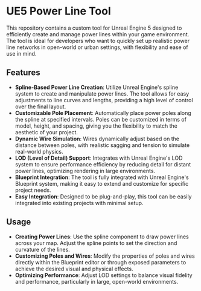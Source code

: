 # UE5 Power Line Tool

This repository contains a custom tool for Unreal Engine 5 designed to efficiently create and manage power lines within your game environment. The tool is ideal for developers who want to quickly set up realistic power line networks in open-world or urban settings, with flexibility and ease of use in mind.

## Features

- **Spline-Based Power Line Creation**: Utilize Unreal Engine's spline system to create and manipulate power lines. The tool allows for easy adjustments to line curves and lengths, providing a high level of control over the final layout.
- **Customizable Pole Placement**: Automatically place power poles along the spline at specified intervals. Poles can be customized in terms of model, height, and spacing, giving you the flexibility to match the aesthetic of your project.
- **Dynamic Wire Simulation**: Wires dynamically adjust based on the distance between poles, with realistic sagging and tension to simulate real-world physics.
- **LOD (Level of Detail) Support**: Integrates with Unreal Engine's LOD system to ensure performance efficiency by reducing detail for distant power lines, optimizing rendering in large environments.
- **Blueprint Integration**: The tool is fully integrated with Unreal Engine's Blueprint system, making it easy to extend and customize for specific project needs.
- **Easy Integration**: Designed to be plug-and-play, this tool can be easily integrated into existing projects with minimal setup.

## Usage

- **Creating Power Lines**: Use the spline component to draw power lines across your map. Adjust the spline points to set the direction and curvature of the lines.
- **Customizing Poles and Wires**: Modify the properties of poles and wires directly within the Blueprint editor or through exposed parameters to achieve the desired visual and physical effects.
- **Optimizing Performance**: Adjust LOD settings to balance visual fidelity and performance, particularly in large, open-world environments.
